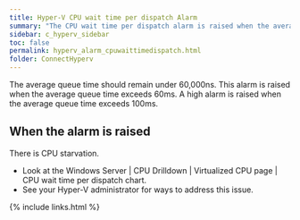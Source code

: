 ```yaml
---
title: Hyper-V CPU wait time per dispatch Alarm
summary: "The CPU wait time per dispatch alarm is raised when the average queue time for the virtual machine waiting for CPU to become available exceeds a threshold."
sidebar: c_hyperv_sidebar
toc: false
permalink: hyperv_alarm_cpuwaittimedispatch.html
folder: ConnectHyperv
---
```




The average queue time should remain under 60,000ns. This alarm is raised when the average queue time exceeds 60ms. A high alarm is raised when the average queue time exceeds 100ms.

## When the alarm is raised

There is CPU starvation.

*  Look at the Windows Server \| CPU Drilldown \| Virtualized CPU page \| CPU wait time per dispatch chart.
*  See your Hyper-V administrator for ways to address this issue.


{% include links.html %}

